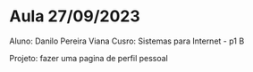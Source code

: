 # Aula 27/09/2023

Aluno: Danilo Pereira Viana
Cusro: Sistemas para Internet - p1 B

Projeto: fazer uma pagina de perfil pessoal